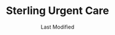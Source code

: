 ---
layout: location-page
date: Last Modified
description: "Local COVID-19 testing is available at Sterling Urgent Care in Rock Springs, Wyoming, USA."
permalink: "locations/wyoming/rock-springs/sterling-urgent-care-6/"
tags:
  - locations
  - wyoming
title: Sterling Urgent Care
state: Wyoming
stateAbbr: WY
hood: "Rock Springs"
address: "2761 Commercial Way"
city: "Rock Springs"
zip: "82901"
mapUrl: "http://maps.apple.com/?q=Sterling+Urgent+Care&address=2761+Commercial+Way,Rock+Springs,Wyoming,82901"
locationType: Walk-in
phone: "(307) 382-3064"
website: "https://www.sterlingurgentcare.com/coronavirus-covid-19/"
onlineBooking: undefined
closed: undefined
closedUpdate: April 16th, 2020
notes: "By appointment only. Limited test kits available."
days: M-Sat
hours: 7AM-7PM
altDays: Saturdays
altHours: 9AM-5PM
ctaMessage: Learn more
ctaUrl: "https://www.sterlingurgentcare.com/coronavirus-covid-19/"
---